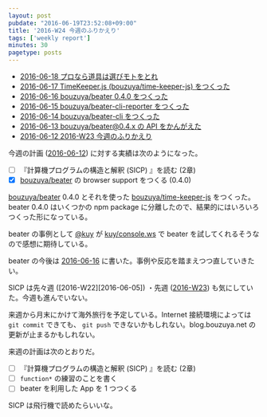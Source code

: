 ```yaml
---
layout: post
pubdate: "2016-06-19T23:52:08+09:00"
title: '2016-W24 今週のふりかえり'
tags: ['weekly report']
minutes: 30
pagetype: posts
---
```

- [2016-06-18 プロなら道具は選びモトをとれ][2016-06-18]
- [2016-06-17 TimeKeeper.js (bouzuya/time-keeper-js) をつくった][2016-06-17]
- [2016-06-16 bouzuya/beater 0.4.0 をつくった][2016-06-16]
- [2016-06-15 bouzuya/beater-cli-reporter をつくった][2016-06-15]
- [2016-06-14 bouzuya/beater-cli をつくった][2016-06-14]
- [2016-06-13 bouzuya/beater@0.4.x の API をかんがえた][2016-06-13]
- [2016-06-12 2016-W23 今週のふりかえり][2016-06-12]

今週の計画 ([2016-06-12][]) に対する実績は次のようになった。

- [ ] 『計算機プログラムの構造と解釈 (SICP) 』を読む (2章)
- [x] [bouzuya/beater][] の browser support をつくる (0.4.0)

[bouzuya/beater][] 0.4.0 とそれを使った [bouzuya/time-keeper-js][] をつくった。beater 0.4.0 はいくつかの npm package に分離したので、結果的にはいろいろつくった形になっている。

beater の事例として [@kuy](https://twitter.com/kuy) が [kuy/console.ws][] で beater を試してくれるそうなので感想に期待している。

beater の今後は [2016-06-16][] に書いた。事例や反応を踏まえつつ直していきたい。

SICP は先々週 ([2016-W22][2016-06-05]) ・先週 ([2016-W23][2016-06-12]) も気にしていた。今週も進んでいない。

来週から月末にかけて海外旅行を予定している。Internet 接続環境によっては `git commit` できても、 `git push` できないかもしれない。blog.bouzuya.net の更新が止まるかもしれない。

来週の計画は次のとおりだ。

- [ ] 『計算機プログラムの構造と解釈 (SICP) 』を読む (2章)
- [ ] `function*` の練習のことを書く
- [ ] beater を利用した App を 1 つつくる

SICP は飛行機で読めたらいいな。

[2016-06-12]: http://blog.bouzuya.net/2016/06/12/
[2016-06-13]: http://blog.bouzuya.net/2016/06/13/
[2016-06-14]: http://blog.bouzuya.net/2016/06/14/
[2016-06-15]: http://blog.bouzuya.net/2016/06/15/
[2016-06-16]: http://blog.bouzuya.net/2016/06/16/
[2016-06-17]: http://blog.bouzuya.net/2016/06/17/
[2016-06-18]: http://blog.bouzuya.net/2016/06/18/
[bouzuya/beater]: https://github.com/bouzuya/beater
[bouzuya/time-keeper-js]: https://github.com/bouzuya/time-keeper-js
[kuy/console.ws]: https://github.com/kuy/console.ws
